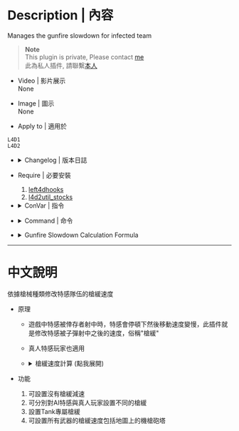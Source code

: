 # Description | 內容
Manages the gunfire slowdown for infected team

> __Note__ <br/>
This plugin is private, Please contact [me](https://github.com/fbef0102/Game-Private_Plugin#私人插件列表-private-plugins-list)<br/>
此為私人插件, 請聯繫[本人](https://github.com/fbef0102/Game-Private_Plugin#私人插件列表-private-plugins-list)

* Video | 影片展示
	<br/>None

* Image | 圖示
	<br/>None

* Apply to | 適用於
```
L4D1
L4D2
```

* <details><summary>Changelog | 版本日誌</summary>

	* v3.0
		* Remove water slowdown, couch speed control, only gunfire slowdown control
		* Add all weapons gunfire slowdown control including Minigun and 50cal Machine gun
		* Add AI infected and Player infected cvars
		* Modify gunfire slowdown calculation formula
		* Support L4D1

	* v2.7.1
		* [By Visor, Sir, darkid, Forgetest, A1m`, Derpduck](https://github.com/SirPlease/L4D2-Competitive-Rework/blob/master/addons/sourcemod/scripting/l4d2_slowdown_control.sp)
</details>

* Require | 必要安裝
	1. [left4dhooks](https://forums.alliedmods.net/showthread.php?t=321696)
	2. [l4d2util_stocks](https://github.com/fbef0102/Game-Private_Plugin/tree/main/left4dead2/scripting/include)

* <details><summary>ConVar | 指令</summary>

	* cfg/sourcemod/l4d_si_slowdown.cfg
	```php
	// 50cal Machine gun cause this much slowdown * l4d2_slowdown_gunfire. (-1: Game default settings; 0.0: No slowdown)
	l4d2_slowdown_50cal_percent "-1.0"

	// AKs cause this much slowdown * l4d2_slowdown_gunfire. (-1: Game default settings; 0.0: No slowdown)
	l4d2_slowdown_ak_percent "0.6"

	// Auto Shotguns cause this much slowdown * l4d2_slowdown_gunfire. (-1: Game default settings; 0.0: No slowdown)
	l4d2_slowdown_auto_percent "0.6"

	// AWP cause this much slowdown * l4d2_slowdown_gunfire. (-1: Game default settings; 0.0: No slowdown)
	l4d2_slowdown_awp_percent "0.8"

	// Chrome Shotguns cause this much slowdown * l4d2_slowdown_gunfire. (-1: Game default settings; 0.0: No slowdown)
	l4d2_slowdown_chrome_percent "0.6"

	// Deagles cause this much slowdown * l4d2_slowdown_gunfire. (-1: Game default settings; 0.0: No slowdown)
	l4d2_slowdown_deagle_percent "0.3"

	// Grenade Launcher cause this much slowdown * l4d2_slowdown_gunfire. (-1: Game default settings; 0.0: No slowdown)
	l4d2_slowdown_grenade_launcher_percent "1.0"

	// Maximum slowdown from gunfire for SI Player (-1: Game default settings; 0.0: No slowdown, 0.01-1.0: 1%%-100%% slowdown)
	l4d2_slowdown_gunfire_player "0.0"

	// Maximum slowdown from gunfire for AI SI (-1: Game default settings; 0.0: No slowdown, 0.01-1.0: 1%%-100%% slowdown)
	l4d2_slowdown_gunfire_si "0.0"

	// Maximum slowdown from gunfire for the AI Tank (-1: Game default settings; 0.0: No slowdown, 0.01-1.0: 1%%-100%% slowdown)
	l4d2_slowdown_gunfire_tank "0.17"

	// Maximum slowdown from gunfire for the Tank Player (-1: Game default settings; 0.0: No slowdown, 0.01-1.0: 1%%-100%% slowdown)
	l4d2_slowdown_gunfire_tank_player "0.1"

	// M4s cause this much slowdown * l4d2_slowdown_gunfire. (-1: Game default settings; 0.0: No slowdown)
	l4d2_slowdown_m4_percent "0.6"

	// M60 cause this much slowdown * l4d2_slowdown_gunfire. (-1: Game default settings; 0.0: No slowdown)
	l4d2_slowdown_m60_percent "1.0"

	// Silenced Uzis cause this much slowdown * l4d2_slowdown_gunfire. (-1: Game default settings; 0.0: No slowdown)
	l4d2_slowdown_mac_percent "0.3"

	// Military Rifles cause this much slowdown * l4d2_slowdown_gunfire. (-1: Game default settings; 0.0: No slowdown)
	l4d2_slowdown_military_percent "0.6"

	// Minigun cause this much slowdown * l4d2_slowdown_gunfire. (-1: Game default settings; 0.0: No slowdown)
	l4d2_slowdown_minigun_percent "-1.0"

	// Pistols cause this much slowdown * l4d2_slowdown_gunfire. (-1: Game default settings; 0.0: No slowdown)
	l4d2_slowdown_pistol_percent "-1.0"

	// Pump Shotguns cause this much slowdown * l4d2_slowdown_gunfire. (-1: Game default settings; 0.0: No slowdown)
	l4d2_slowdown_pump_percent "0.6"

	// Hunting Rifles cause this much slowdown * l4d2_slowdown_gunfire. (-1: Game default settings; 0.0: No slowdown)
	l4d2_slowdown_rifle_percent "0.6"

	// Scars cause this much slowdown * l4d2_slowdown_gunfire. (-1: Game default settings; 0.0: No slowdown)
	l4d2_slowdown_scar_percent "0.6"

	// Scouts cause this much slowdown * l4d2_slowdown_gunfire. (-1: Game default settings; 0.0: No slowdown)
	l4d2_slowdown_scout_percent "0.8"

	// Unsilenced uzis cause this much slowdown * l4d2_slowdown_gunfire. (-1: Game default settings; 0.0: No slowdown)
	l4d2_slowdown_uzi_percent "0.3"
	```
</details>

* <details><summary>Command | 命令</summary>
	
	None
</details>

* <details><summary>Gunfire Slowdown Calculation Formula</summary>
	
	> Effect: Tank current speed is 210<br/>
	If AI Tank being shot by ak47 bullet, speed is 210 - 210 * 0.17 * 0.6 = 188<br/>
	If Tank Player being shot by ak47 bullet, speed is 210 - 210 * 0.1 * 0.6 = 197<br/>
	```php
	l4d2_slowdown_gunfire_tank "0.17"
	l4d2_slowdown_gunfire_tank_player "0.1"
	l4d2_slowdown_ak_percent "0.6"
	```

	> Effect: If AI Infected being shot by any weapon, game default slowdown settings<br/>
	If Infected Player being shot by any weapon, no slowdown<br/>
	```php
	l4d2_slowdown_gunfire_si "-1.0"
	l4d2_slowdown_gunfire_player "0.0"
	```
</details>

- - - -
# 中文說明
依據槍械種類修改特感隊伍的槍緩速度

* 原理
	* 遊戲中特感被倖存者射中時，特感會停頓下然後移動速度變慢，此插件就是修改特感被子彈射中之後的速度，俗稱"槍緩"
	* 真人特感玩家也適用
    * <details><summary>槍緩速度計算 (點我展開)</summary>

        > 效果: 假設Tank目前移動速度為210<br/>
		當AI Tank被AK47射中時，速度變成210 - 210 * 0.17 * 0.6 = 188<br/>
		當真人Tank被AK47射中時，速度變成210 - 210 * 0.1 * 0.6 = 197<br/>
        ```php
		l4d2_slowdown_gunfire_tank "0.17"
		l4d2_slowdown_gunfire_tank_player "0.1"
		l4d2_slowdown_ak_percent "0.6"
        ```

        > 效果: 當AI特感被任一槍械射中時，槍緩速度為遊戲預設計算方式<br/>
		當真人特感被任一槍械射中時，沒有槍緩減速<br/>
        ```php
		l4d2_slowdown_gunfire_si "-1.0"
		l4d2_slowdown_gunfire_player "0.0"
        ```
    </details>

* 功能
	1. 可設置沒有槍緩減速
	2. 可分別對AI特感與真人玩家設置不同的槍緩
	3. 設置Tank專屬槍緩
	4. 可設置所有武器的槍緩速度包括地圖上的機槍砲塔
